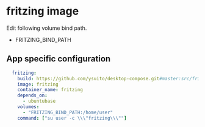# fritzing image

Edit following volume bind path.
- FRITZING_BIND_PATH

## App specific configuration
```yaml
  fritzing:
    build: https://github.com/ysuito/desktop-compose.git#master:src/fritzing
    image: fritzing
    container_name: fritzing
    depends_on:
      - ubuntubase
    volumes:
      - "FRITZING_BIND_PATH:/home/user"
    command: ["su user -c \\\"fritzing\\\""]
```
